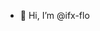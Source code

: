 - 👋 Hi, I’m @ifx-flo

<!---
ifx-flo/ifx-flo is a ✨ special ✨ repository because its `README.md` (this file) appears on your GitHub profile.
--->

